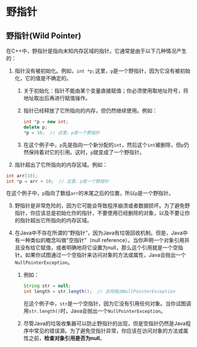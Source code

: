 # 野指针

## 野指针(Wild Pointer)

在C++中，野指针是指向未知内存区域的指针。它通常是由于以下几种情况产生的：

1. 指针没有被初始化。例如，`int *p;`这里，`p`是一个野指针，因为它没有被初始化，它的值是不确定的。

   1. 关于初始化：指针不能由某个变量直接赋值；你必须使用取地址符号，将地址取出后再进行赋值操作。

   2. 指针已经释放了它所指向的内存，但仍然继续使用。例如：

      ```c++
      int *p = new int;
      delete p;
      *p = 10;  // 这里，p是一个野指针
      ```

      

   3. 在这个例子中，`p`先是指向一个新分配的`int`，然后这个`int`被删除，但`p`仍然保持着对它的引用。这时，`p`就变成了一个野指针。

2. 指针超出了它所指向的内存区域。例如：

```cpp
int arr[10];
int *p = arr + 10;  // 这里，p是一个野指针
```

在这个例子中，`p`指向了数组`arr`的末尾之后的位置，所以`p`是一个野指针。

3. 野指针是非常危险的，因为它可能会导致程序崩溃或者数据损坏。为了避免野指针，你应该总是初始化你的指针，不要使用已经删除的对象，以及不要让你的指针超出它所指向的内存区域。

4. 在Java中不存在所谓的“野指针”，因为Java有垃圾回收机制。但是，Java中有一种类似的概念叫做"空指针"（null reference）。当你声明一个对象引用并且没有给它赋值，或者明确地将它设置为null，那么这个引用就是一个空指针。如果你试图通过一个空指针来访问对象的方法或属性，Java会抛出一个`NullPointerException`。

   1. 例如：

      ```java
      String str = null;
      int length = str.length();  // 这将抛出NullPointerException
      ```

      在这个例子中，`str`是一个空指针，因为它没有引用任何对象。当你试图调用`str.length()`时，Java会抛出一个`NullPointerException`。

   2. 尽管Java的垃圾收集器可以防止野指针的出现，但是空指针仍然是Java程序中常见的错误源。为了避免空指针异常，你应该在访问对象的方法或属性之前，**检查对象引用是否为null**。
